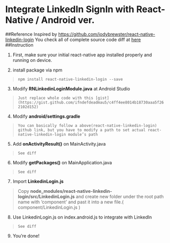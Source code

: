 # Integrate LinkedIn SignIn with React-Native / Android ver.
##Reference
Inspired by https://github.com/jodybrewster/react-native-linkedin-login
You check all of complete source code diff at [here](https://github.com/ifndefdeadmau5/react-native-practice/commit/56a211ff741710e642742312f4acf99d9aef23f8)
##Instruction
1. First, make sure your initial react-native app installed properly and running on device.

2. install package via npm
  > ```npm install react-native-linkedin-login --save```

3. Modify **RNLinkedinLoginModule.java** at Android Studio
  > ```Just replace whole code with this [gist](https://gist.github.com/ifndefdeadmau5/c4ff4ee8014b18730aaa5f262102d152)```

4. Modify **android/settings.gradle**
  > ```You can basically follow a above(react-native-linkedin-login) github link, but you have to modify a path to set actual react-native-linkedin-login module’s path```

5. Add **onActivityResult()** on MainActivity.java
  > ```See diff```

6. Modify **getPackages()** on MainApplication.java
  > ```See diff```

7. Import **LinkedinLogin.js** 
  > Copy **node_modules/react-native-linkedin-login/src/LinkedinLogin.js** and create new folder under the root path name with ‘component’ and past it into  a new file.( component/LinkedinLogin.js )

8. Use LinkedinLogin.js on index.android.js to integrate with LinkedIn
  > ```See diff```

9. You’re done!


